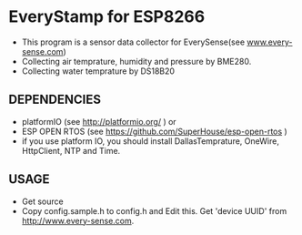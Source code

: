 # EveryStamp for ESP8266

- This program is a sensor data collector for EverySense(see www.every-sense.com)
- Collecting air temprature, humidity and pressure by BME280.
- Collecting water temprature by DS18B20

## DEPENDENCIES

- platformIO (see http://platformio.org/ ) or
- ESP OPEN RTOS (see https://github.com/SuperHouse/esp-open-rtos )
- if you use platform IO, you should install DallasTemprature, OneWire, HttpClient, NTP and Time.

## USAGE

- Get source
- Copy config.sample.h to config.h and Edit this. Get 'device UUID' from http://www.every-sense.com.
